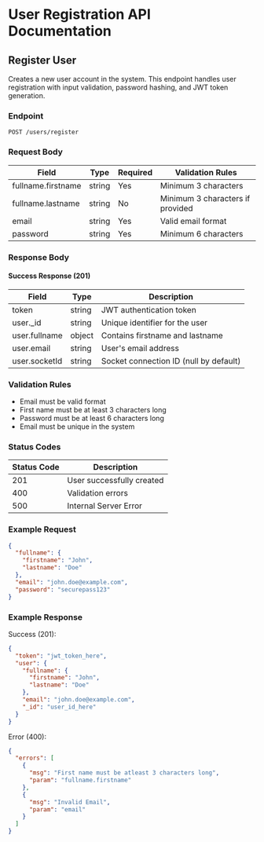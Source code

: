 # User Registration API Documentation

## Register User

Creates a new user account in the system. This endpoint handles user registration with input validation, password hashing, and JWT token generation.

### Endpoint

```
POST /users/register
```

### Request Body

| Field             | Type   | Required | Validation Rules                    |
|-------------------|--------|----------|-------------------------------------|
| fullname.firstname| string | Yes      | Minimum 3 characters                |
| fullname.lastname | string | No       | Minimum 3 characters if provided    |
| email            | string | Yes      | Valid email format                  |
| password         | string | Yes      | Minimum 6 characters                |

### Response Body
#### Success Response (201)
| Field          | Type   | Description                               |
|----------------|--------|-------------------------------------------|
| token          | string | JWT authentication token                  |
| user._id       | string | Unique identifier for the user           |
| user.fullname  | object | Contains firstname and lastname          |
| user.email     | string | User's email address                     |
| user.socketId  | string | Socket connection ID (null by default)   |




### Validation Rules
- Email must be valid format
- First name must be at least 3 characters long
- Password must be at least 6 characters long
- Email must be unique in the system

### Status Codes

| Status Code | Description                                           |
|-------------|-------------------------------------------------------|
| 201         | User successfully created                             |
| 400         | Validation errors                                     |
| 500         | Internal Server Error                                 |

### Example Request

```json
{
  "fullname": {
    "firstname": "John",
    "lastname": "Doe"
  },
  "email": "john.doe@example.com",
  "password": "securepass123"
}
```

### Example Response

Success (201):
```json
{
  "token": "jwt_token_here",
  "user": {
    "fullname": {
      "firstname": "John",
      "lastname": "Doe"
    },
    "email": "john.doe@example.com",
    "_id": "user_id_here"
  }
}
```

Error (400):
```json
{
  "errors": [
    {
      "msg": "First name must be atleast 3 characters long",
      "param": "fullname.firstname"
    },
    {
      "msg": "Invalid Email",
      "param": "email"
    }
  ]
}
```
